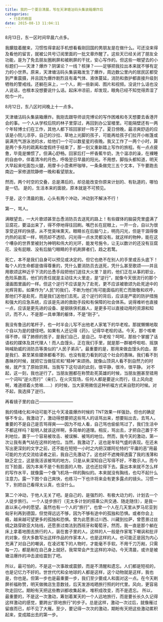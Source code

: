 ```yaml
---
title: 我的一个夏日清晨，写在天津塘沽码头集装箱爆炸后
categories:
  - 行走的樹苗
date: 2015-08-13 11:04:11
---
```


8月13日，东一区时间早晨六点多。 

我朦胧着醒来，习惯性得拿起手机想看看刚回国的男朋友是在做什么。可还没来得及看他的留言，就被公共号订阅里面的一批文章炸醒了。这些天已经关闭了朋友全功能，是为了免去朋友圈刷屏和被刷屏的干扰，安心写作的。但这些一眼望去的小标题们——天津？爆炸？阴谋论？一线？核弹？——足够把我拉出本来就不够有定力的小世界。原来，天津塘沽码头集装箱发生了爆炸，周边数公里内的居民区都受到严重震摄，并且因为爆炸剧烈且有毒气体、液体蔓延，消防和救护都直接升级到牺牲的警戒线。还躺在床上，一个人，刷一些新闻、图片和视频。没说什么话也没人说话，也根本没想要说什么话。起床冲凉前，却发现，眼角已经不知觉得弄湿了枕巾一片。 

8月12日，东八区时间晚上十一点多。 

天津塘沽码头集装箱爆炸。我刚去跟导师谈完博论的写作困难和冬天想要去香港开会的事。一个人从学校后院的林子里穿过，再回到办公室楼里。可能隔壁还有一两个年轻博士们在工作，其他人都下班回家好一阵子了。夏日傍晚，最凉爽舒适的应该是小院儿凉亭，自己的沙拉、草地上光脚的孩子，可能再给孩子们拉开小帐篷或装满充气游泳池的水，给他们一个可以数星星的夜晚。我又工作了一两个小时，算是两个多月的疏离和度假终于结束了，那一刻又重新踏上写作的旅程。有一点点疲惫，毕竟是懒惯了。但满心舒畅。回家后打一杯香蕉牛奶，洗个温凉的澡，在裸睡的自由中，伴着清冷的月色，呼吸翌日早晨的阳光。不用想，脚指头都知道，明天大早起来吃面包火腿，用摩卡小壶煮杯咖啡，一条条做完三五个文本，下午要跑去南边一家修道院静修一晚和看望朋友。   

然而，两个时空的交叠，总是滞后的，却总能改变你原来计划的、有轨道的，哪怕是一切。 是的，生活本来的面貌，原本就是不可预见。   

于是，这个清晨的我，心头有两个冲动，冲动到不解决不行！ 

第一，骂人。   

满眼望去，一大片歌颂甚至怂恿消防员去送死的路上！有些媒体的脑袋壳里盛满了豆腐花，要溢出来了，得不停地得往回刷。嘴巴长在屁眼上，一开一合，自以为很享受这样的快感，从不觉臭味熏天。眼睛长在后脑勺上，明亮闪光，但是干涸得像灼热的岩浆一样，明亮却不透彻，闪光得一点水灵都没有。就这样的物种，能在这个嘈杂的世界里被封为神明和伟大的光环，能发号施令，让无以数计的还没有豆腐花、没有屁眼、没有后脑勺眼睛的手机刷屏者们，趋之若鹜。   

死亡，本不是我们自身可以预见或决定的。但它也绝不在别人的手里或舌头底下！每个人的生命都是值得尊重的，凭什么要消防员去送死，凭什么甚至歌颂——并且用歌颂这种近乎下流的怂恿手段把他们送往大火里？是的，他们正在从事的职业，危险系数高，他们的责任就是主动往大火里走，是“逆行”，就像今天很流行的那个漫画图里画的一样。但这个逆行不应该是为了赴死，更不应该被歌颂为赴死途中的光辉背影。如果作为“人民”的我们，不断为他们有可能面临的死亡而致敬和欢呼，那他们不是赴死，而是我们送他们去死。这个逆行的背后，应该是严密的防护措施和强大的应急系统，应该是先进的救助手段和有保障的社会体系。说得难听也直接一点，应该是更先进的设备、是钢铁侠机器人，是更多可以直接动用的资源和知识，而不人，不是那一具单薄的躯体，不是“刚子”。   

我没有鲁迅的笔杆子，也一时半会儿写不出他老人家笔下的华老栓。那就懒懒地取个自以为是的捷径吧。如果有人还记得《药》，记得华老栓的话。今天，那个咳嗽得不停，得了肺痨的孩子，是我们自己，是自己。华老栓？呵呵，那些个掌握了话语权的媒体及其代理人！而人血馒头，正在我们手里，就是那一群被呼啦啦、摇旗呐喊助威的消防员等类似的“人民子弟兵”。最重要的是，那用来做血馒头的血，那是我们、甚至某些媒体都看不到、也没有能力看到的这个社会的愚昧。我们看不到愚昧的时候，就把它当做狂欢和“精神”来颂扬。就像山顶洞人看不到自然力的时候，就产生了原始崇拜。当我写下这句话的此刻，很平静，很冷，很平静。 对不起，这一刻，我也逆行了。当朋友圈都在称赞赴死英雄的时候，当朋友圈甚至错用一个词叫“逆火而行”（亲们，在火灾现场，任何人都是要逆火而行，往上风向走啊，难道顺着火势嘛……）的时候，当大家用微信这种祈福方式来自慰的时候。对不起，我选择了逆行。   

再看镜子里的自己———————— 

我的情绪化和冲动可能不比今天凌晨爆炸时候的 TNT效果一样强劲，但也的确足够不专业。我激动了，激动得想要把这些骂人的话骂出来，想要贴出去，去骂人。重要的不是自己是否骂得爽——因为不给人看，自己骂也偷偷骂过了，我们生活中不都这样吗？聪明人就该这样啊，多简单的道理。相反，骂出去，才把自己置于不利地位，置于一个容易被攻击、被误解、被骂的地位。然而，我今天的激动，第一次让我有勇气站在这样的地位。当然，我激动了，这也是年轻气盛的表现。在还未写出更深刻的文字之前，还不能在短短一小时之内把汉娜阿伦特的“平庸的恶”用最可能的方式交流给读者之前，我自己先激动了。这也好不遮掩得透露了我的浅薄和缺乏定立，这是我活该被骂的地方。只是从来深知自己写得不好，不敢示人。而今拉下脸面，因为本来不是个有脸面的人物，这也还拉得下去。露出本来就不怎么样的写作水平，就像露一个像飞机场一样的胸似的。本来就没有胸线，也勾不起什么注意力。露一下图个自己爽快，也练习一下也许将来会有更多露点的镜头。习惯一下，别把自己看得太认真，也没什么。  

第二个冲动，于他人无关了吧。是自己的，是强烈的、有极大动力的，计划去一个人徒步旅行。 一个人徒步旅行（无太多计划的搭乘公共交通、随走随住），是我一直以来心中的愿望。虽然也有一个人的“旅行”，也曾一个人在几天里从罗马尼亚到匈牙利再到德国，但觉得远远不够，因为不够有途中的孤独和恐惧。或者你会上瘾，越来越可望更多的孤独和恐惧。曾为此愿景过川西、川藏到拉萨，曾愿景过丝绸之路穿欧亚大陆线，还愿景过南法到西班牙和葡萄牙。然而，我一直是那个躺在床上拿着地图去旅行的人，装在套子里的人。这样的人一般是作家笔下嘲讽和批评的对象，但大多数写出这样作品的作家本人，也是这样的人。也可能正是因为内心充满了对自己的嘲讽，在凌迟笔下的人物时，才能毫不手软。不用千刀万剐，只需每一刀，都是剐在自己身上就好。我常常会产生这样的冲动，今天清晨，或许是被塘沽爆炸的冲击波给震到了吧。

所以，最可怕的，不是这一次事故或震颤，而是不清醒和遗忘。人们都是短视的，也是记忆力不好的。世世代代和全地球的人都是这样，这个动物就是这样，我也是，你也是。但第一步也是最重要一步，我们至少要成人和面对这一点。在今天刷屏祈福称赞，明天做微店生意数钱，后天发游戏晒旅行照的时代里。风向，更容易吹走回忆。期盼有天把这些教训都收集起来，堆积成改变，而不是遗忘。 所以，最重要的，不是这一次激动，筹划着某天的一个人远地旅行，而是要长长久久记得这样激动的感觉，要跨出“原地旅行”的步子。总是这样，激动一次过后，就像雁过留痕而已，却不见了大雁。至少，要记得一次次的激动，期盼有天把这些激动累积起来，变成踏出去的第一步。